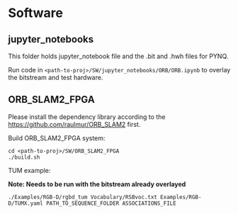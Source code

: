 # Software
## jupyter_notebooks
This folder holds jupyter_notebook file and the .bit and .hwh files for PYNQ.

Run code in ```<path-to-proj>/SW/jupyter_notebooks/ORB/ORB.ipynb``` to overlay the bitstream and test hardware.

## ORB_SLAM2_FPGA
Please install the dependency library according to the https://github.com/raulmur/ORB_SLAM2 first.

Build ORB_SLAM2_FPGA system:
```
cd <path-to-proj>/SW/ORB_SLAM2_FPGA
./build.sh
```

TUM example:

**Note: Needs to be run with the bitstream already overlayed** 

```
./Examples/RGB-D/rgbd_tum Vocabulary/RSBvoc.txt Examples/RGB-D/TUMX.yaml PATH_TO_SEQUENCE_FOLDER ASSOCIATIONS_FILE
```